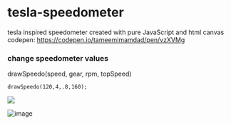 # tesla-speedometer
tesla inspired speedometer created with pure JavaScript and html canvas
codepen: https://codepen.io/tameemimamdad/pen/vzXVMg

### change speedometer values

drawSpeedo(speed, gear, rpm, topSpeed)
```
drawSpeedo(120,4,.8,160);
```
![](teslahudgif.gif)

![image](https://i.imgur.com/dObfPXD.png)
